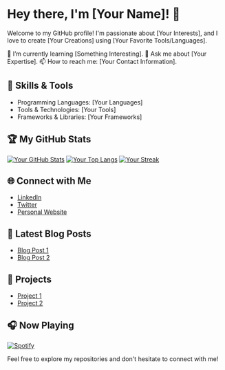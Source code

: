 # Hey there, I'm [Your Name]! 👋

Welcome to my GitHub profile! I'm passionate about [Your Interests], and I love to create [Your Creations] using [Your Favorite Tools/Languages].

🌱 I’m currently learning [Something Interesting].
💬 Ask me about [Your Expertise].
📫 How to reach me: [Your Contact Information].

## 🔧 Skills & Tools
- Programming Languages: [Your Languages]
- Tools & Technologies: [Your Tools]
- Frameworks & Libraries: [Your Frameworks]

## 🏆 My GitHub Stats
[![Your GitHub Stats](https://github-readme-stats.vercel.app/api?username=adminlove520&show_icons=true&theme=radical)](https://github.com/adminlove520)
[![Your Top Langs](https://github-readme-stats.vercel.app/api/top-langs/?username=adminlove520&layout=compact&theme=radical)](https://github.com/adminlove520)
[![Your Streak](http://github-readme-streak-stats.herokuapp.com?user=adminlove520&theme=dark)](https://github.com/adminlove520)

## 🌐 Connect with Me
- [LinkedIn](https://www.linkedin.com/in/YourProfile)
- [Twitter](https://twitter.com/YourProfile)
- [Personal Website](https://www.yourwebsite.com)

## 📝 Latest Blog Posts
- [Blog Post 1](link-to-post-1)
- [Blog Post 2](link-to-post-2)

## 🚀 Projects
- [Project 1](link-to-project-1)
- [Project 2](link-to-project-2)

## 🎧 Now Playing
[![Spotify](https://novatorem.vercel.app/api/spotify)](https://open.spotify.com/user/adminlove520)

Feel free to explore my repositories and don't hesitate to connect with me!
